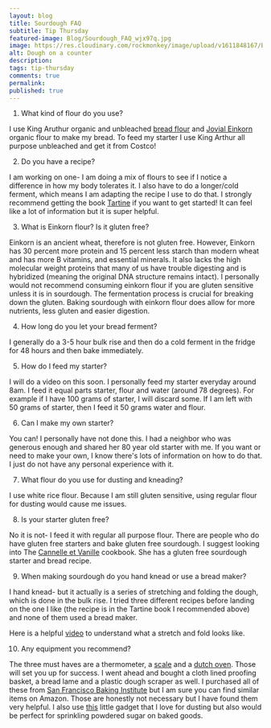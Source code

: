 ```yaml
---
layout: blog
title: Sourdough FAQ
subtitle: Tip Thursday
featured-image: Blog/Sourdough_FAQ_wjx97q.jpg
image: https://res.cloudinary.com/rockmonkey/image/upload/v1611848167/Blog/Sourdough_FAQ_wjx97q.jpg
alt: Dough on a counter
description:
tags: tip-thursday
comments: true
permalink:
published: true
---
```



1. What kind of flour do you use?

I use King Aruthur organic and unbleached [bread flour](https://www.amazon.com/gp/product/B00374VKM8/ref=as_li_qf_asin_il_tl?ie=UTF8&tag=h3withlaura-20&creative=9325&linkCode=as2&creativeASIN=B00374VKM8&linkId=7a15a59c2d9628dd82f31b159076924a) and [Jovial Einkorn](https://www.amazon.com/gp/product/B01KQXOR1S/ref=as_li_qf_asin_il_tl?ie=UTF8&tag=h3withlaura-20&creative=9325&linkCode=as2&creativeASIN=B01KQXOR1S&linkId=ee1dfb89b72e8c92fbd9d0535d965a1b) organic flour to make my bread. To feed my starter I use King Arthur all purpose unbleached and get it from Costco!

2. Do you have a recipe?

I am working on one- I am doing a mix of flours to see if I notice a difference in how my body tolerates it. I also have to do a longer/cold ferment, which means I am adapting the recipe I use to do that.
I strongly recommend getting the book [Tartine](https://www.amazon.com/gp/product/0811870413/ref=as_li_qf_asin_il_tl?ie=UTF8&tag=h3withlaura-20&creative=9325&linkCode=as2&creativeASIN=0811870413&linkId=231a05cc9181bd1fd450cde7bed81fe3) if you want to get started! It can feel like a lot of information but it is super helpful.

3. What is Einkorn flour? Is it gluten free?

Einkorn is an ancient wheat, therefore is not gluten free. However, Einkorn has 30 percent more protein and 15 percent less starch than modern wheat and has more B vitamins, and essential minerals. It also lacks the high molecular weight proteins that many of us have trouble digesting and is hybridized (meaning the original DNA structure remains intact).
I personally would not recommend consuming einkorn flour if you are gluten sensitive unless it is in sourdough. The fermentation process is crucial for breaking down the gluten. Baking sourdough with einkorn flour does allow for more nutrients, less gluten and easier digestion.

4. How long do you let your bread ferment?

I generally do a 3-5 hour bulk rise and then do a cold ferment in the fridge for 48 hours and then bake immediately.

5. How do I feed my starter?

I will do a video on this soon. I personally feed my starter everyday around 8am. I feed it equal parts starter, flour and water (around 78 degrees).
For example if I have 100 grams of starter, I will discard some. If I am left with 50 grams of starter, then I feed it 50 grams water and flour.

6. Can I make my own starter?

You can! I personally have not done this. I had a neighbor who was generous enough and shared her 80 year old starter with me. If you want or need to make your own, I know there's lots of information on how to do that. I just do not have any personal experience with it.

7. What flour do you use for dusting and kneading?

I use white rice flour. Because I am still gluten sensitive, using regular flour for dusting would cause me issues.

8. Is your starter gluten free?

No it is not- I feed it with regular all purpose flour. There are people who do have gluten free starters and bake gluten free sourdough. I suggest looking into The [Cannelle et Vanille](https://www.amazon.com/gp/product/1632172003/ref=as_li_qf_asin_il_tl?ie=UTF8&tag=h3withlaura-20&creative=9325&linkCode=as2&creativeASIN=1632172003&linkId=fd1550f3d10e44b903ad532bf9c64ac6) cookbook. She has a gluten free sourdough starter and bread recipe.

9. When making sourdough do you hand knead or use a bread maker?

I hand knead- but it actually is a series of stretching and folding the dough, which is done in the bulk rise. I tried three different recipes before landing on the one I like (the recipe is in the Tartine book I recommended above) and none of them used a bread maker.

Here is a helpful [video](https://www.google.com/url?q=https://www.theclevercarrot.com/2020/05/how-to-stretch-and-fold-sourdough/&sa=D&ust=1611850009877000&usg=AOvVaw02euG8nTl7GAlUtfzvrE7H) to understand what a stretch and fold looks like.

10. Any equipment you recommend?

The three must haves are a thermometer, a [scale](https://www.amazon.com/gp/product/B08DFCZXMC/ref=as_li_qf_asin_il_tl?ie=UTF8&tag=h3withlaura-20&creative=9325&linkCode=as2&creativeASIN=B08DFCZXMC&linkId=e5597d6a20d16925e793d255b41c2d10) and a [dutch oven](https://www.amazon.com/gp/product/B08DFCZXMC/ref=as_li_qf_asin_il_tl?ie=UTF8&tag=h3withlaura-20&creative=9325&linkCode=as2&creativeASIN=B08DFCZXMC&linkId=e5597d6a20d16925e793d255b41c2d10). Those will set you up for success. I went ahead and bought a cloth lined proofing basket, a bread lame and a plastic dough scraper as well. I purchased all of these from [San Francisco Baking Institute](https://sfbi.com/shop/) but I am sure you can find similar items on Amazon. Those are honestly not necessary but I have found them very helpful.
I also use [this](https://www.amazon.com/gp/product/B00NSQF7N8/ref=as_li_qf_asin_il_tl?ie=UTF8&tag=h3withlaura-20&creative=9325&linkCode=as2&creativeASIN=B00NSQF7N8&linkId=452cf8ddad1062df63b2ab31c56dad52) little gadget that I love for dusting but also would be perfect for sprinkling powdered sugar on baked goods.  
